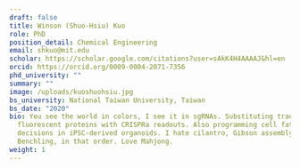 ```yaml
---
draft: false
title: Winson (Shuo-Hsiu) Kuo
role: PhD
position_detail: Chemical Engineering
email: shkuo@mit.edu
scholar: https://scholar.google.com/citations?user=sAkK4H4AAAAJ&hl=en
orcid: https://orcid.org/0009-0004-2071-7356
phd_university: ""
summary: ""
image: /uploads/kuoshuohsiu.jpg
bs_university: National Taiwan University, Taiwan
bs_date: "2020"
bio: You see the world in colors, I see it in sgRNAs. Substituting traditional
  fluorescent proteins with CRISPRa readouts. Also programming cell fate
  decisions in iPSC-derived organoids. I hate cilantro, Gibson assembly and
  Benchling, in that order. Love Mahjong.
weight: 1
---
```

